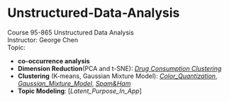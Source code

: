 # Unstructured-Data-Analysis
Course 95-865 Unstructured Data Analysis    
Instructor: George Chen    
Topic:    
*  **co-occurrence analysis**   
*  **Dimension Reduction**(PCA and t-SNE): [_Drug Consumption Clustering_](https://github.com/YaTingChang0620/Unstructured-Data-Analysis/blob/master/Drug%20Consumption.ipynb)
*  **Clustering** (K-means, Gaussian Mixture Model): [_Color_Quantization_](https://github.com/YaTingChang0620/Unstructured-Data-Analysis/blob/master/colorQuantization_kmeans.ipynb), [_Gaussian_Mixture_Model_](https://github.com/YaTingChang0620/Unstructured-Data-Analysis/blob/master/Gaussian_Mixture_Model_Ellipsoids.ipynb), [_Spam&Ham_](https://github.com/YaTingChang0620/Unstructured-Data-Analysis/blob/master/SpamAndHam.ipynb)
*  **Topic Modeling**: [_Latent_Purpose_In_App_]
